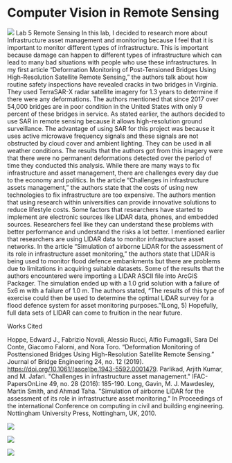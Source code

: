 # Computer Vision in Remote Sensing

![](https://media.giphy.com/media/Ju7l5y9osyymQ/giphy.gif)
Lab 5 Remote Sensing
In this lab, I decided to research more about Infrastructure asset management and monitoring because I feel that it is important to monitor different types of infrastructure. This is important because damage can happen to different types of infrastructure which can lead to many bad situations with people who use these infrastructures. In my first article “Deformation Monitoring of Post-Tensioned Bridges Using High-Resolution Satellite Remote Sensing,” the authors talk about how routine safety inspections have revealed cracks in two bridges in Virginia. They used TerraSAR-X radar satellite imagery for 1.3 years to determine if there were any deformations. The authors mentioned that since 2017 over 54,000 bridges are in poor condition in the United States with only 9 percent of these bridges in service. As stated earlier, the authors decided to use SAR in remote sensing because it allows high-resolution ground surveillance. The advantage of using SAR for this project was because it uses active microwave frequency signals and these signals are not obstructed by cloud cover and ambient lighting. They can be used in all weather conditions. The results that the authors got from this imagery were that there were no permanent deformations detected over the period of time they conducted this analysis. 
While there are many ways to fix infrastructure and asset management, there are challenges every day due to the economy and politics. In the article “Challenges in infrastructure assets management,” the authors state that the costs of using new technologies to fix infrastructure are too expensive. The authors mention that using research within universities can provide innovative solutions to reduce lifestyle costs. Some factors that researchers have started to implement are electronic sources like LIDAR data, phones, and embedded sources. Researchers feel like they can understand these problems with better performance and understand the risks a lot better. 
I mentioned earlier that researchers are using LIDAR data to monitor infrastructure asset networks. In the article “Simulation of airborne LiDAR for the assessment of its role in infrastructure asset monitoring,” the authors state that LIDAR is being used to monitor flood defence embankments but there are problems due to limitations in acquiring suitable datasets. Some of the results that the authors encountered were importing a LIDAR ASCII file into ArcGIS Packager. The simulation ended up with a 1.0 grid solution with a failure of 5x6 m with a failure of 1.0 m. The authors stated, “The results of this type of exercise could then be used to determine the optimal LiDAR survey for a flood defence system for asset monitoring purposes.”(Long, 5) Hopefully, full data sets of LIDAR can come to fruition in the near future. 

Works Cited

Hoppe, Edward J., Fabrizio Novali, Alessio Rucci, Alfio Fumagalli, Sara Del Conte, Giacomo Falorni, and Nora Toro. “Deformation Monitoring of Posttensioned Bridges Using High-Resolution Satellite Remote Sensing.” Journal of Bridge Engineering 24, no. 12 (2019). https://doi.org/10.1061/(asce)be.1943-5592.0001479.
Parlikad, Arjith Kumar, and M. Jafari. "Challenges in infrastructure asset management." IFAC-PapersOnLine 49, no. 28 (2016): 185-190.
Long, Gavin, M. J. Mawdesley, Martin Smith, and Ahmad Taha. "Simulation of airborne LiDAR for the assessment of its role in infrastructure asset monitoring." In Proceedings of the international Conference on computing in civil and building engineering. Nottingham University Press, Nottingham, UK, 2010.

![](https://tenor.com/view/mike-ehrmantraut-kid-named-finger-waltuh-walter-white-finger-gif-26340149)

![](https://tenor.com/view/carl-carl-wheezer-croissant-gif-17987376)

![](https://tenor.com/view/beetlejuice-smoking-gif-21141227)
